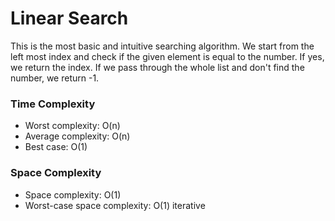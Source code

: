 # Linear Search

This is the most basic and intuitive searching algorithm. We start from the left most index and check if the given element is equal to the number. If yes, we return the index. If we pass through the whole list and don't find the number, we return -1.

### Time Complexity
* Worst complexity: O(n)
* Average complexity: O(n)
* Best case: O(1)


### Space Complexity
* Space complexity: O(1)
* Worst-case space complexity: O(1) iterative